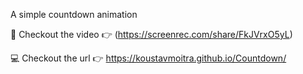 A simple countdown animation

🎥 Checkout the video  👉 (https://screenrec.com/share/FkJVrxO5yL)

💻 Checkout the url 👉 https://koustavmoitra.github.io/Countdown/
